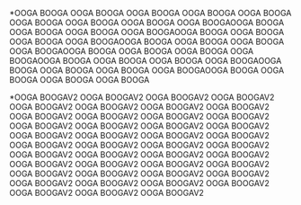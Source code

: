 *OOGA BOOGA
OOGA BOOGA
OOGA BOOGA
OOGA BOOGA
OOGA BOOGA
OOGA BOOGA
OOGA BOOGA
OOGA BOOGA
OOGA BOOGAOOGA BOOGA
OOGA BOOGA
OOGA BOOGA
OOGA BOOGAOOGA BOOGA
OOGA BOOGA
OOGA BOOGA
OOGA BOOGAOOGA BOOGA
OOGA BOOGA
OOGA BOOGA
OOGA BOOGAOOGA BOOGA
OOGA BOOGA
OOGA BOOGA
OOGA BOOGAOOGA BOOGA
OOGA BOOGA
OOGA BOOGA
OOGA BOOGAOOGA BOOGA
OOGA BOOGA
OOGA BOOGA
OOGA BOOGAOOGA BOOGA
OOGA BOOGA
OOGA BOOGA
OOGA BOOGA

*OOGA BOOGAV2
OOGA BOOGAV2
OOGA BOOGAV2
OOGA BOOGAV2 OOGA BOOGAV2
OOGA BOOGAV2
OOGA BOOGAV2 OOGA BOOGAV2
OOGA BOOGAV2
OOGA BOOGAV2 OOGA BOOGAV2
OOGA BOOGAV2
OOGA BOOGAV2 OOGA BOOGAV2
OOGA BOOGAV2
OOGA BOOGAV2 OOGA BOOGAV2
OOGA BOOGAV2
OOGA BOOGAV2 OOGA BOOGAV2
OOGA BOOGAV2
OOGA BOOGAV2 OOGA BOOGAV2
OOGA BOOGAV2
OOGA BOOGAV2 OOGA BOOGAV2
OOGA BOOGAV2
OOGA BOOGAV2 OOGA BOOGAV2
OOGA BOOGAV2
OOGA BOOGAV2 OOGA BOOGAV2
OOGA BOOGAV2
OOGA BOOGAV2 OOGA BOOGAV2
OOGA BOOGAV2
OOGA BOOGAV2 OOGA BOOGAV2
OOGA BOOGAV2
OOGA BOOGAV2 OOGA BOOGAV2
OOGA BOOGAV2
OOGA BOOGAV2 
